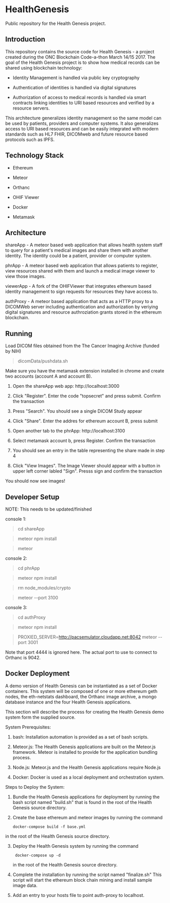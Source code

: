 # HealthGenesis
Public repository for the Health Genesis project.

Introduction
------------

This repository contains the source code for Health Genesis - a project created
during the ONC Blockchain Code-a-thon March 14/15 2017.  The goal of the Health
Genesis project is to show how medical records can be shared using blockchain
technology:

* Identity Management is handled via public key cryptography

* Authentication of identities is handled via digital signatures

* Authorization of access to medical records is handled via smart contracts linking
  identities to URI based resources and verified by a resource servers.

This architecture generalizes identity management so the same model can be used
by patients, providers and computer systems.  It also generalizes access to
URI based resources and can be easily integrated with modern standards such as
HL7 FHIR, DICOMweb and future resource based protocols such as IPFS.  

Technology Stack
----------------

* Ethereum

* Meteor

* Orthanc

* OHIF Viewer

* Docker

* Metamask

Architecture
------------

shareApp - A meteor based web application that allows health system staff to query
           for a patient's medical images and share them with another identity.
           The identity could be a patient, provider or computer system.

phrApp - A meteor based web application that allows patients to register, view
         resources shared with them and launch a medical image viewer to view
         those images.

viewerApp - A fork of the OHIFViewer that integrates ethereum based identity
            management to sign requests for resources they have access to.


authProxy - A meteor based application that acts as a HTTP proxy to a DICOMWeb
            server including authentication and authorization by veriying
            digital signatures and resource authroziation grants stored
            in the ethereum blockchain.

Running
-------

Load DICOM files obtained from the The Cancer Imaging Archive (funded by NIH)

> dicomData/pushdata.sh

Make sure you have the metamask extension installed in chrome and create
two accounts (account A and account B).

1) Open the shareApp web app: http://localhost:3000

2) Click "Register".  Enter the code "topsecret" and press submit.  Confirm the transaction

3) Press "Search". You should see a single DICOM Study appear

4) Click "Share".  Enter the addres for ethereum account B, press submit

5) Open another tab to the phrApp: http://localhost:3100

6) Select metamask account b, press Register.  Confirm the transaction

7) You should see an entry in the table representing the share made in step 4

8) Click "View Images".  The Image Viewer should appear with a button in upper
   left corner labled "Sign".  Presss sign and confirm the transaction

You should now see images!

Developer Setup
---------------

NOTE: This needs to be updated/finished

console 1:

> cd shareApp

> meteor npm install

> meteor

console 2:

> cd phrApp

> meteor npm install

> rm node_modules/crypto

> meteor --port 3100

console 3:

> cd authProxy

> meteor npm install

> PROXIED_SERVER=http://pacsemulator.cloudapp.net:8042 meteor --port 3001

Note that port 4444 is ignored here. The actual port to use to connect to Orthanc is 9042.


Docker Deployment
-----------------
A demo version of Health Genesis can be instantiated as a set of Docker containers.
This system will be composed of one or more ethereum geth nodes, the eth-netstats
dashboard, the Orthanc image archive, a mongo database instance and the four
Health Genesis applications.

This section will describe the process for creating the Health Genesis demo system
form the supplied source.

System Prerequisites:

1. bash: Installation automation is provided as a set of bash scripts.

2. Meteor.js: The Health Genesis applications are built on the Meteor.js
   framework. Meteor is installed to provide for the application bundling process.

3. Node.js: Meteor.js and the Health Genesis applications require Node.js

4. Docker: Docker is used as a local deployment and orchestration system.


Steps to Deploy the System:

1. Bundle the Health Genesis applications for deployment by running the bash
   script named "build.sh" that is found in the root of the Health Genesis
   source directory.

2. Create the base ethereum and meteor images by running the command

       docker-compose build -f base.yml

  in the root of the Health Genesis source directory.

3. Deploy the Health Genesis system by running the command

        docker-compose up -d

   in the root of the Health Genesis source directory.

4. Complete the installation by running the script named "finalize.sh"  This
   script will start the ethereum block chain mining and install sample image
   data.

5. Add an entry to your hosts file to point auth-proxy to localhost.
